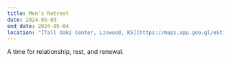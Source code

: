 ```yaml
---
title: Men's Retreat
date: 2024-05-03
end_date: 2024-05-04
location: "[Tall Oaks Center, Linwood, KS](https://maps.app.goo.gl/eStiuf5TLXuJAeZE7)"
---
```

A time for relationship, rest, and renewal.
